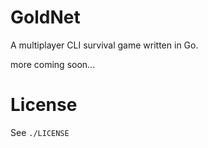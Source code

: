 GoldNet
===

A multiplayer CLI survival game written in Go.

more coming soon...

# License

See `./LICENSE`